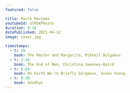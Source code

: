 ```yaml
---
featured: false

title: March Reviews
youtubeId: UlN5KPHuzns
duration: 9:18
datePublished: 2021-04-12
image: cover.jpg

timestamps:
  - t: 29
    book: The Master and Margarita, Mikhail Bulgakov
  - t: 2:34
    book: The End of Men, Christina Sweeney-Baird
  - t: 6:24
    book: On Earth We're Briefly Gorgeous, Ocean Vuong
  - t: 8:39
    book: Goodbye
---
```

